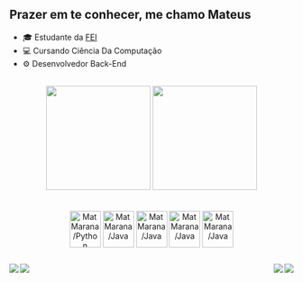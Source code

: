 ## Prazer em te conhecer, me chamo Mateus

- 🎓 Estudante da [FEI](https://portal.fei.edu.br)
- 💻 Cursando Ciência Da Computação
- ⚙️ Desenvolvedor Back-End

<br>

<div align="center" display: flex>
    <img height="185em" widith="42%" src="https://github-readme-stats.vercel.app/api?username=MatMarana&show_icons=true&title_color=eee3ee&text_color=eee3ee&icon_color=73007e&bg_color=0,1e1e1f,2b2c30,4e0055,73007e,73007e&locale=pt-br&hide_border=true&hide_title=true"">
    <img height="185em" widith="50%" src="https://github-readme-stats.vercel.app/api/top-langs/?username=MatMarana&layout=donut&title_color=eee3ee&text_color=eee3ee&icon_color=73007e&bg_color=0,73007e,73007e,4e0055,1e1e1f,2b2c30&locale=pt-br&hide_border=true&hide_title=true">
</div>

<br>

<div align="center" display: flex>
  <br>
  <img align="center" alt="MatMarana/Python" height="65" width="55" src="https://cdn.jsdelivr.net/gh/devicons/devicon@latest/icons/python/python-original.svg">
  <img align="center" alt="MatMarana/Java" height="65" width="55" src="https://cdn.jsdelivr.net/gh/devicons/devicon@latest/icons/java/java-original.svg">
  <img align="center" alt="MatMarana/Java" height="65" width="55" src="https://cdn.jsdelivr.net/gh/devicons/devicon@latest/icons/amazonwebservices/amazonwebservices-original-wordmark.svg">
  <img align="center" alt="MatMarana/Java" height="65" width="55" src="https://cdn.jsdelivr.net/gh/devicons/devicon@latest/icons/cplusplus/cplusplus-original.svg">
  <img align="center" alt="MatMarana/Java" height="65" width="55" src="https://cdn.jsdelivr.net/gh/devicons/devicon@latest/icons/git/git-plain-wordmark.svg">
  <br>
</div>

##
<div display: flex>
  <a href="mailto:assumateus@gmail.com"><img align="right" src="https://img.shields.io/badge/Gmail-D14836?style=for-the-badge&logo=gmail&logoColor=white"></a>
  <a href="https://www.linkedin.com/in/mateus-marana/"><img align="right" src="https://img.shields.io/badge/LinkedIn-0077B5?style=for-the-badge&logo=linkedin&logoColor=white"></a>
  <a href="https://www.instagram.com/marana.sb/"><img align="left" src="https://img.shields.io/badge/Instagram-E4405F?style=for-the-badge&logo=instagram&logoColor=white"></a>
  <a href=""><img align="left" src="https://img.shields.io/badge/website-000000?style=for-the-badge&logo=About.me&logoColor=white"></a>
</div>
<br>
